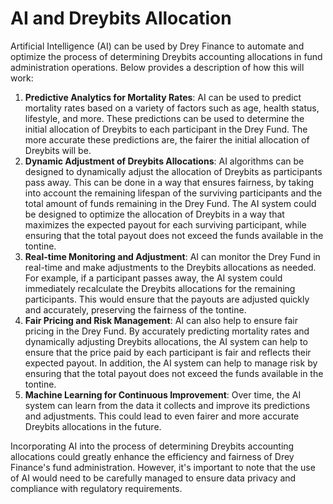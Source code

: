# AI and Dreybits Allocation

Artificial Intelligence (AI) can be used by Drey Finance to automate and optimize the process of determining Dreybits accounting allocations in fund administration operations. Below provides a description of how this will work:

1. **Predictive Analytics for Mortality Rates**: AI can be used to predict mortality rates based on a variety of factors such as age, health status, lifestyle, and more. These predictions can be used to determine the initial allocation of Dreybits to each participant in the Drey Fund. The more accurate these predictions are, the fairer the initial allocation of Dreybits will be.
2. **Dynamic Adjustment of Dreybits Allocations**: AI algorithms can be designed to dynamically adjust the allocation of Dreybits as participants pass away. This can be done in a way that ensures fairness, by taking into account the remaining lifespan of the surviving participants and the total amount of funds remaining in the Drey Fund. The AI system could be designed to optimize the allocation of Dreybits in a way that maximizes the expected payout for each surviving participant, while ensuring that the total payout does not exceed the funds available in the tontine.
3. **Real-time Monitoring and Adjustment**: AI can monitor the Drey Fund in real-time and make adjustments to the Dreybits allocations as needed. For example, if a participant passes away, the AI system could immediately recalculate the Dreybits allocations for the remaining participants. This would ensure that the payouts are adjusted quickly and accurately, preserving the fairness of the tontine.
4. **Fair Pricing and Risk Management**: AI can also help to ensure fair pricing in the Drey Fund. By accurately predicting mortality rates and dynamically adjusting Dreybits allocations, the AI system can help to ensure that the price paid by each participant is fair and reflects their expected payout. In addition, the AI system can help to manage risk by ensuring that the total payout does not exceed the funds available in the tontine.
5. **Machine Learning for Continuous Improvement**: Over time, the AI system can learn from the data it collects and improve its predictions and adjustments. This could lead to even fairer and more accurate Dreybits allocations in the future.

Incorporating AI into the process of determining Dreybits accounting allocations could greatly enhance the efficiency and fairness of Drey Finance's fund administration. However, it's important to note that the use of AI would need to be carefully managed to ensure data privacy and compliance with regulatory requirements.
